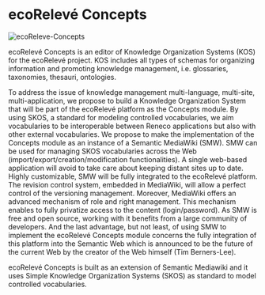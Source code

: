 ecoRelevé Concepts
==================

![ecoReleve-Concepts](https://raw.github.com/NaturalSolutions/ecoReleve-Concepts/master/Logo/LogosConcepts.png)

ecoRelevé Concepts is an editor of Knowledge Organization Systems (KOS) for the ecoRelevé project.
KOS includes all types of schemas for organizing information and promoting knowledge management, i.e. glossaries, taxonomies, thesauri, ontologies.


To address the issue of knowledge management multi-language, multi-site, multi-application, we propose to build a Knowledge Organization System that will be part of the ecoRelevé platform as the Concepts module.
By using SKOS, a standard for modeling controlled vocabularies, we aim vocabularies to be interoperable between Reneco applications but also with other external vocabularies.
We propose to make the implementation of the Concepts module as an instance of a Semantic MediaWiki (SMW). SMW can be used for managing SKOS vocabularies across the Web (import/export/creation/modification functionalities). A single web-based application will avoid to take care about keeping distant sites up to date.
Highly customizable, SMW will be fully integrated to the ecoRelevé platform.
The revision control system, embedded in MediaWiki, will allow a perfect control of the versioning management. Moreover, MediaWiki offers an advanced mechanism of role and right management. This mechanism enables to fully privatize access to the content (login/password).
As SMW is free and open source, working with it benefits from a large community of developers.
And the last advantage, but not least, of using SMW to implement the ecoRelevé Concepts module concerns the fully integration of this platform into the Semantic Web which is announced to be the future of the current Web by the creator of the Web himself (Tim Berners-Lee).

ecoRelevé Concepts is built as an extension of Semantic Mediawiki and it uses Simple Knowledge Organization Systems (SKOS) as standard to model controlled vocabularies.  

